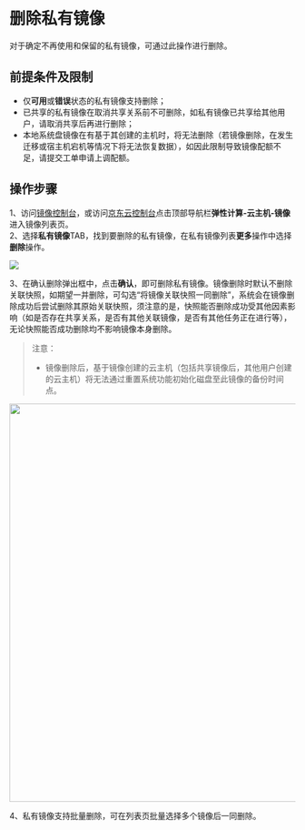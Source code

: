 # 删除私有镜像
对于确定不再使用和保留的私有镜像，可通过此操作进行删除。

## 前提条件及限制
* 仅**可用**或**错误**状态的私有镜像支持删除；
* 已共享的私有镜像在取消共享关系前不可删除，如私有镜像已共享给其他用户，请取消共享后再进行删除；
* 本地系统盘镜像在有基于其创建的主机时，将无法删除（若镜像删除，在发生迁移或宿主机宕机等情况下将无法恢复数据），如因此限制导致镜像配额不足，请提交工单申请上调配额。

## 操作步骤
1、访问[镜像控制台][1]，或访问[京东云控制台](https://console.jdcloud.com/overview)点击顶部导航栏**弹性计算-云主机-镜像**进入镜像列表页。<br>
2、选择**私有镜像**TAB，找到要删除的私有镜像，在私有镜像列表**更多**操作中选择**删除**操作。

![](https://img1.jcloudcs.com/cn/image/vm/Operation-Guide-Image-delete1.png)

3、在确认删除弹出框中，点击**确认**，即可删除私有镜像。镜像删除时默认不删除关联快照，如期望一并删除，可勾选“将镜像关联快照一同删除”，系统会在镜像删除成功后尝试删除其原始关联快照，须注意的是，快照能否删除成功受其他因素影响（如是否存在共享关系，是否有其他关联镜像，是否有其他任务正在进行等），无论快照能否成功删除均不影响镜像本身删除。
		
>注意：
>* 镜像删除后，基于镜像创建的云主机（包括共享镜像后，其他用户创建的云主机）将无法通过重置系统功能初始化磁盘至此镜像的备份时间点。

<div align="center"><img src="https://img1.jcloudcs.com/cn/image/vm/Operation-Guide-Image-delete2.png" width="700"></div>

4、私有镜像支持批量删除，可在列表页批量选择多个镜像后一同删除。

  [1]: https://cns-console.jdcloud.com/host/image/list
  [3]: ./images/Operation-Guide-Image-delete1.png "Operation-Guide-Image-delete1.png"
  [4]: ./images/Operation-Guide-Image-delete2.png "Operation-Guide-Image-delete2.png"


